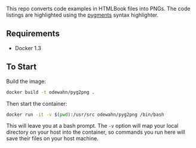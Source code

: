 This repo converts code examples in HTMLBook files into PNGs.  The code listings are highlighted using the [pygments](http://pygments.org/) syntax highlighter.

## Requirements

* Docker 1.3

## To Start

Build the image:

```bash
docker build -t odewahn/pyg2png .
```

Then start the container:


```bash
docker run -it -v $(pwd):/usr/src odewahn/pyg2png /bin/bash
```

This will leave you at a bash prompt.  The `-v` option will map  your local directory on your host into the container, so commands you run here will save their files on your host machine. 
